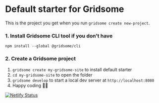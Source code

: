 # Default starter for Gridsome

This is the project you get when you run `gridsome create new-project`.

### 1. Install Gridsome CLI tool if you don't have

`npm install --global @gridsome/cli`

### 2. Create a Gridsome project

1. `gridsome create my-gridsome-site` to install default starter
2. `cd my-gridsome-site` to open the folder
3. `gridsome develop` to start a local dev server at `http://localhost:8080`
4. Happy coding 🎉🙌


[![Netlify Status](https://api.netlify.com/api/v1/badges/5c125700-4e37-4062-995c-66c27458aaa5/deploy-status)](https://app.netlify.com/sites/stephenobrienme/deploys)